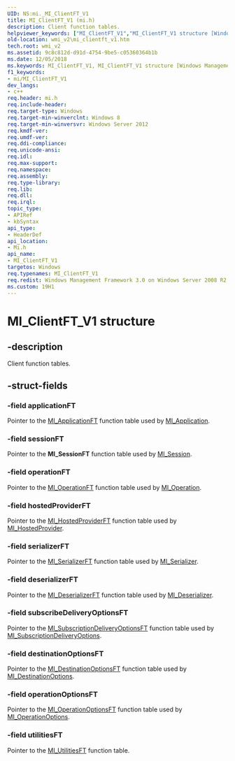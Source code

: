 ```yaml
---
UID: NS:mi._MI_ClientFT_V1
title: MI_ClientFT_V1 (mi.h)
description: Client function tables.helpviewer_keywords: ["MI_ClientFT_V1","MI_ClientFT_V1 structure [Windows Management Infrastructure (MI)]","mi/MI_ClientFT_V1","mi/mi_clientFT_V1","mi_clientFT_V1","mi_clientFT_V1 structure pointer [Windows Management Infrastructure (MI)]","wmi._mi_clientft_v1","wmi_v2.mi_clientft_v1"]
old-location: wmi_v2\mi_clientft_v1.htm
tech.root: wmi_v2
ms.assetid: 9c8c812d-d91d-4754-9be5-c05360364b1b
ms.date: 12/05/2018
ms.keywords: MI_ClientFT_V1, MI_ClientFT_V1 structure [Windows Management Infrastructure (MI)], mi/MI_ClientFT_V1, mi/mi_clientFT_V1, mi_clientFT_V1, mi_clientFT_V1 structure pointer [Windows Management Infrastructure (MI)], wmi._mi_clientft_v1, wmi_v2.mi_clientft_v1
f1_keywords:
- mi/MI_ClientFT_V1
dev_langs:
- c++
req.header: mi.h
req.include-header: 
req.target-type: Windows
req.target-min-winverclnt: Windows 8
req.target-min-winversvr: Windows Server 2012
req.kmdf-ver: 
req.umdf-ver: 
req.ddi-compliance: 
req.unicode-ansi: 
req.idl: 
req.max-support: 
req.namespace: 
req.assembly: 
req.type-library: 
req.lib: 
req.dll: 
req.irql: 
topic_type:
- APIRef
- kbSyntax
api_type:
- HeaderDef
api_location:
- Mi.h
api_name:
- MI_ClientFT_V1
targetos: Windows
req.typenames: MI_ClientFT_V1
req.redist: Windows Management Framework 3.0 on Windows Server 2008 R2 with SP1,     Windows 7 with SP1, and Windows Server 2008 with SP2
ms.custom: 19H1
---
```


# MI_ClientFT_V1 structure


## -description


Client function tables.


## -struct-fields




### -field applicationFT

Pointer to the <a href="https://docs.microsoft.com/windows/desktop/api/mi/ns-mi-mi_applicationft">MI_ApplicationFT</a> function table 
      used by <a href="https://docs.microsoft.com/windows/desktop/api/mi/ns-mi-mi_application">MI_Application</a>.


### -field sessionFT

Pointer to the <b>MI_SessionFT</b> function table used by 
      <a href="https://docs.microsoft.com/windows/desktop/api/mi/ns-mi-mi_session">MI_Session</a>.


### -field operationFT

Pointer to the <a href="https://docs.microsoft.com/windows/desktop/api/mi/ns-mi-mi_operationft">MI_OperationFT</a> function table 
      used by <a href="https://docs.microsoft.com/windows/desktop/api/mi/ns-mi-mi_operation">MI_Operation</a>.


### -field hostedProviderFT

Pointer to the <a href="https://docs.microsoft.com/windows/desktop/api/mi/ns-mi-mi_hostedproviderft">MI_HostedProviderFT</a> function 
      table used by <a href="https://docs.microsoft.com/windows/desktop/api/mi/ns-mi-mi_hostedprovider">MI_HostedProvider</a>.


### -field serializerFT

Pointer to the <a href="https://docs.microsoft.com/windows/desktop/api/mi/ns-mi-mi_serializerft">MI_SerializerFT</a> function table 
      used by <a href="https://docs.microsoft.com/windows/desktop/api/mi/ns-mi-mi_serializer">MI_Serializer</a>.


### -field deserializerFT

Pointer to the <a href="https://docs.microsoft.com/windows/desktop/api/mi/ns-mi-mi_deserializerft">MI_DeserializerFT</a> function 
      table used by <a href="https://docs.microsoft.com/windows/desktop/api/mi/ns-mi-mi_deserializer">MI_Deserializer</a>.


### -field subscribeDeliveryOptionsFT

Pointer to the 
      <a href="https://docs.microsoft.com/windows/desktop/api/mi/ns-mi-mi_subscriptiondeliveryoptionsft">MI_SubscriptionDeliveryOptionsFT</a> 
      function table used by 
      <a href="https://docs.microsoft.com/windows/desktop/api/mi/ns-mi-mi_subscriptiondeliveryoptions">MI_SubscriptionDeliveryOptions</a>.


### -field destinationOptionsFT

Pointer to the <a href="https://docs.microsoft.com/windows/desktop/api/mi/ns-mi-mi_destinationoptionsft">MI_DestinationOptionsFT</a> 
      function table used by 
      <a href="https://docs.microsoft.com/windows/desktop/api/mi/ns-mi-mi_destinationoptions">MI_DestinationOptions</a>.


### -field operationOptionsFT

Pointer to the <a href="https://docs.microsoft.com/windows/desktop/api/mi/ns-mi-mi_operationoptionsft">MI_OperationOptionsFT</a> 
      function table used by 
      <a href="https://docs.microsoft.com/windows/desktop/api/mi/ns-mi-mi_operationoptions">MI_OperationOptions</a>.


### -field utilitiesFT

Pointer to the <a href="https://docs.microsoft.com/windows/desktop/api/mi/ns-mi-mi_utilitiesft">MI_UtilitiesFT</a> function 
      table.


